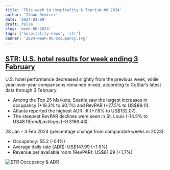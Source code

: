 ```yaml
---
title: 'This week in Hospitality & Tourism #6 2024'
author: 'Ilhan Demirer'
date: '2024-02-09'
draft: false
slug: 'week-06-2024'
tags: ['hospitality-news', 'str']
banner: '2024-week-06-occupancy.svg'
---
```


## [STR: U.S. hotel results for week ending 3 February](https://str.com/press-release/us-hotel-results-week-ending-3-february)

U.S. hotel performance decreased slightly from the previous week, while year-over-year comparisons remained mixed, according to CoStar’s latest data through 3 February.

- Among the Top 25 Markets, Seattle saw the largest increases in occupancy (+19.3% to 60.1%) and RevPAR (+27.5% to US$89.11).
- Atlanta reported the highest ADR lift (+7.6% to US$132.07).
- The steepest RevPAR declines were seen in St. Louis (-14.5% to US$48.16) and Las Vegas (-9.3% to US$166.43).

28 Jan - 3 Feb 2024 (percentage change from comparable weeks in 2023):

- Occupancy: 55.2 (-0.1%)
- Average daily rate (ADR): US$147.99 (+1.9%)
- Revenue per available room (RevPAR): US$81.69 (+1.7%)

![STR Occupancy & ADR](/images/blogimages/2024-week-06-occupancy.svg)
